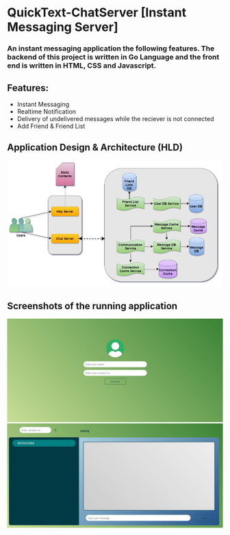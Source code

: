 # QuickText-ChatServer [Instant Messaging Server]

### An instant messaging application the following features. The backend of this project is written in Go Language and the front end is written in HTML, CSS and Javascript.

## Features:
- Instant Messaging
- Realtime Notification
- Delivery of undelivered messages while the reciever is not connected
- Add Friend & Friend List

## Application Design & Architecture (HLD)
<div style="text-align:center"><img src="https://github.com/SubhadeepSen/QuickText-ChatServer/blob/master/images/chat-server-architecture.jpg"/></div>

## Screenshots of the running application
<div style="text-align:center"><img src="https://github.com/SubhadeepSen/QuickText-ChatServer/blob/master/images/connect-screen.jpg"/></div>
<div style="text-align:center"><img src="https://github.com/SubhadeepSen/QuickText-ChatServer/blob/master/images/chat-screen.JPG"/></div>
